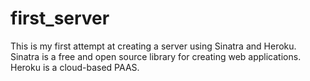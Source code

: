 # first_server
This is my first attempt at creating a server using Sinatra and Heroku. Sinatra is a free and open source library for creating web applications. Heroku is a cloud-based PAAS.  
